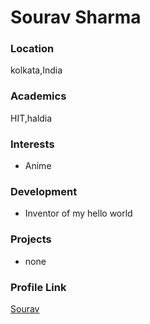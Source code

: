 # Sourav Sharma

### Location

kolkata,India

### Academics

HIT,haldia

### Interests

- Anime

### Development

- Inventor of my hello world

### Projects

- none

### Profile Link

[Sourav](https://github.com/dufyyy)
